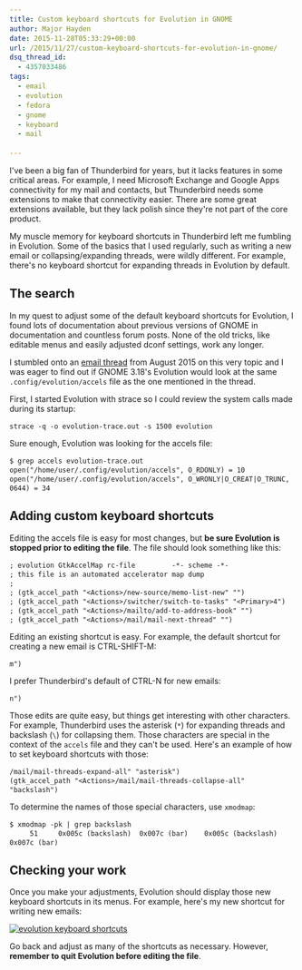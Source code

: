 ```yaml
---
title: Custom keyboard shortcuts for Evolution in GNOME
author: Major Hayden
date: 2015-11-28T05:33:29+00:00
url: /2015/11/27/custom-keyboard-shortcuts-for-evolution-in-gnome/
dsq_thread_id:
  - 4357033486
tags:
  - email
  - evolution
  - fedora
  - gnome
  - keyboard
  - mail

---
```

I've been a big fan of Thunderbird for years, but it lacks features in some critical areas. For example, I need Microsoft Exchange and Google Apps connectivity for my mail and contacts, but Thunderbird needs some extensions to make that connectivity easier. There are some great extensions available, but they lack polish since they're not part of the core product.

My muscle memory for keyboard shortcuts in Thunderbird left me fumbling in Evolution. Some of the basics that I used regularly, such as writing a new email or collapsing/expanding threads, were wildly different. For example, there's no keyboard shortcut for expanding threads in Evolution by default.

## The search

In my quest to adjust some of the default keyboard shortcuts for Evolution, I found lots of documentation about previous versions of GNOME in documentation and countless forum posts. None of the old tricks, like editable menus and easily adjusted dconf settings, work any longer.

I stumbled onto an [email thread][1] from August 2015 on this very topic and I was eager to find out if GNOME 3.18's Evolution would look at the same `.config/evolution/accels` file as the one mentioned in the thread.

First, I started Evolution with strace so I could review the system calls made during its startup:

```
strace -q -o evolution-trace.out -s 1500 evolution
```


Sure enough, Evolution was looking for the accels file:

```
$ grep accels evolution-trace.out
open("/home/user/.config/evolution/accels", O_RDONLY) = 10
open("/home/user/.config/evolution/accels", O_WRONLY|O_CREAT|O_TRUNC, 0644) = 34
```


## Adding custom keyboard shortcuts

Editing the accels file is easy for most changes, but **be sure Evolution is stopped prior to editing the file**. The file should look something like this:

```
; evolution GtkAccelMap rc-file         -*- scheme -*-
; this file is an automated accelerator map dump
;
; (gtk_accel_path "<Actions>/new-source/memo-list-new" "")
; (gtk_accel_path "<Actions>/switcher/switch-to-tasks" "<Primary>4")
; (gtk_accel_path "<Actions>/mailto/add-to-address-book" "")
; (gtk_accel_path "<Actions>/mail/mail-next-thread" "")
```


Editing an existing shortcut is easy. For example, the default shortcut for creating a new email is CTRL-SHIFT-M:

```
m")
```


I prefer Thunderbird's default of CTRL-N for new emails:

```
n")
```


Those edits are quite easy, but things get interesting with other characters. For example, Thunderbird uses the asterisk (`*`) for expanding threads and backslash (`\`) for collapsing them. Those characters are special in the context of the `accels` file and they can't be used. Here's an example of how to set keyboard shortcuts with those:

```
/mail/mail-threads-expand-all" "asterisk")
(gtk_accel_path "<Actions>/mail/mail-threads-collapse-all" "backslash")
```


To determine the names of those special characters, use `xmodmap`:

```
$ xmodmap -pk | grep backslash
     51     0x005c (backslash)  0x007c (bar)    0x005c (backslash)  0x007c (bar)
```


## Checking your work

Once you make your adjustments, Evolution should display those new keyboard shortcuts in its menus. For example, here's my new shortcut for writing new emails:

[<img src="/wp-content/uploads/2015/11/evolution_shortcut.png" alt="evolution keyboard shortcuts" width="660" height="101" class="aligncenter size-full wp-image-6009" srcset="/wp-content/uploads/2015/11/evolution_shortcut.png 660w, /wp-content/uploads/2015/11/evolution_shortcut-300x46.png 300w" sizes="(max-width: 660px) 100vw, 660px" />][2]

Go back and adjust as many of the shortcuts as necessary. However, **remember to quit Evolution before editing the file**.

 [1]: https://mail.gnome.org/archives/evolution-list/2015-August/msg00068.html
 [2]: /wp-content/uploads/2015/11/evolution_shortcut.png
